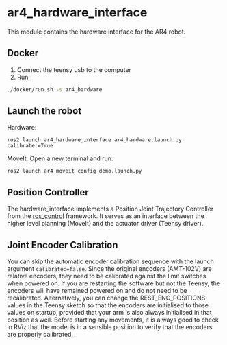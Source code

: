 # ar4_hardware_interface

This module contains the hardware interface for the AR4 robot.


## Docker

1. Connect the teensy usb to the computer
2. Run:
```bash
./docker/run.sh -s ar4_hardware
```

## Launch the robot

Hardware:

```
ros2 launch ar4_hardware_interface ar4_hardware.launch.py calibrate:=True
```

MoveIt. Open a new terminal and run:

```
ros2 launch ar4_moveit_config demo.launch.py
```

## Position Controller

The hardware_interface implements a Position Joint Trajectory Controller from
the [ros_control](http://wiki.ros.org/ros_control) framework. It serves as an
interface between the higher level planning (MoveIt) and the actuator driver
(Teensy driver).

## Joint Encoder Calibration

You can skip the automatic encoder calibration sequence with the launch
argument `calibrate:=false`. Since the original encoders (AMT-102V) are
relative encoders, they need to be calibrated against the limit switches when
powered on. If you are restarting the software but not the Teensy, the encoders
will have remained powered on and do not need to be recalibrated. Alternatively,
you can change the REST_ENC_POSITIONS values in the Teensy sketch so that the
encoders are initialised to those values on startup, provided that your arm is
also always initialised in that position as well. Before starting any movements,
it is always good to check in RViz that the model is in a sensible position to
verify that the encoders are properly calibrated.
